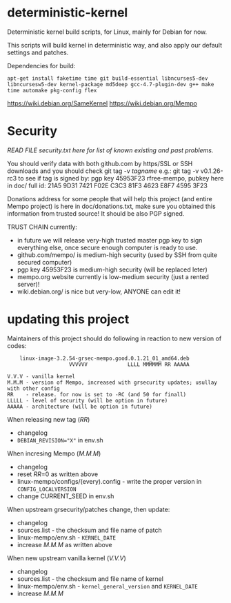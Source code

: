 deterministic-kernel
====================

Deterministic kernel build scripts, for Linux, mainly for Debian for now.

This scripts will build kernel in deterministic way, and also apply our default 
settings and patches. 


Dependencies for build:
```
apt-get install faketime time git build-essential libncurses5-dev libncursesw5-dev kernel-package md5deep gcc-4.7-plugin-dev g++ make time automake pkg-config flex
```

https://wiki.debian.org/SameKernel
https://wiki.debian.org/Mempo


Security
====================

_READ FILE security.txt here for list of known existing and past problems._

You should verify data with both github.com by https/SSL or SSH downloads
and you should check git tag -v _tagname_ e.g.:   git tag -v v0.1.26-rc3
to see if tag is signed by: pgp key 45953F23 rfree-mempo, pubkey here in doc/
full id: 21A5 9D31 7421 F02E C3C3  81F3 4623 E8F7 4595 3F23

Donations address for some people that will help this project (and entire Mempo
project) is here in doc/donations.txt, make sure you obtained this information
from trusted source! It should be also PGP signed.

TRUST CHAIN currently:
 * in future we will release very-high trusted master pgp key to sign everything else, once secure
 enough computer is ready to use.
 * github.com/mempo/ is medium-high security (used by SSH from quite secured computer)
 * pgp key 45953F23 is medium-high security (will be replaced leter)
 * mempo.org website currently is low-medium security (just a rented server)!
 * wiki.debian.org/ is nice but very-low, ANYONE can edit it!

updating this project
====================

Maintainers of this project should do following in reaction to new version of codes:

```
    linux-image-3.2.54-grsec-mempo.good.0.1.21_01_amd64.deb
		            VVVVVV             LLLL MMMMMM RR AAAAA

V.V.V - vanilla kernel
M.M.M - version of Mempo, increased with grsecurity updates; usullay with other config
RR    - release. for now is set to -RC (and 50 for finall)
LLLLL - level of security (will be option in future)
AAAAA - architecture (will be option in future)
```

When releasing new tag (_RR_)
* changelog
* `DEBIAN_REVISION="X"` in env.sh

When incresing Mempo (_M.M.M_)
* changelog
* reset _RR_=0 as written above
* linux-mempo/configs/(every).config - write the proper version in `CONFIG_LOCALVERSION`
* change CURRENT_SEED in env.sh

When upstream grsecurity/patches change, then update:
* changelog
* sources.list - the checksum and file name of patch
* linux-mempo/env.sh - `KERNEL_DATE`
* increase _M.M.M_ as written above

When new upstream vanilla kernel (_V.V.V_)
* changelog
* sources.list - the checksum and file name of kernel
* linux-mempo/env.sh - `kernel_general_version` and `KERNEL_DATE`
* increase _M.M.M_

